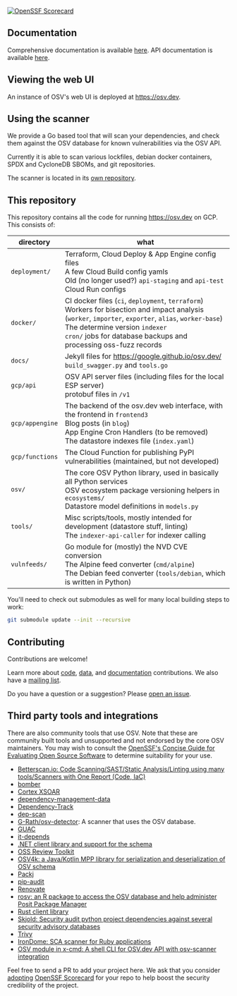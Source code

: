 [![OpenSSF Scorecard](https://api.securityscorecards.dev/projects/github.com/google/osv.dev/badge)](https://api.securityscorecards.dev/projects/github.com/google/osv.dev)

## Documentation

Comprehensive documentation is available [here](https://google.github.io/osv.dev).
API documentation is available [here](https://google.github.io/osv.dev/api/).

## Viewing the web UI

An instance of OSV's web UI is deployed at <https://osv.dev>.

## Using the scanner

We provide a Go based tool that will scan your dependencies, and check them against the OSV database for known vulnerabilities via the OSV API.

Currently it is able to scan various lockfiles, debian docker containers, SPDX and CycloneDB SBOMs, and git repositories.

The scanner is located in its [own repository](https://github.com/google/osv-scanner).

## This repository

This repository contains all the code for running https://osv.dev on GCP. This
consists of:

| directory       | what |
|-----------------|------|
| `deployment/`   | Terraform, Cloud Deploy & App Engine config files <br /> A few Cloud Build config yamls <br /> Old (no longer used?) `api-staging` and `api-test` Cloud Run configs  |
| `docker/`       | CI docker files (`ci`, `deployment`, `terraform`) <br /> Workers for bisection and impact analysis (`worker`, `importer`, `exporter`, `alias`, `worker-base`) <br /> The determine version `indexer`<br /> `cron/` jobs for database backups and processing oss-fuzz records |
| `docs/`         | Jekyll files for https://google.github.io/osv.dev/ <br /> `build_swagger.py` and `tools.go` |
| `gcp/api`       | OSV API server files (including files for the local ESP server) <br /> protobuf files in `/v1`|
| `gcp/appengine` | The backend of the osv.dev web interface, with the frontend in `frontend3` <br /> Blog posts (in `blog`) <br /> App Engine Cron Handlers (to be removed) <br /> The  datastore indexes file (`index.yaml`) |
| `gcp/functions` | The Cloud Function for publishing PyPI vulnerabilities (maintained, but not developed) |
| `osv/`          | The core OSV Python library, used in basically all Python services <br /> OSV ecosystem package versioning helpers in `ecosystems/` <br /> Datastore model definitions in `models.py` |
| `tools/`        | Misc scripts/tools, mostly intended for development (datastore stuff, linting) <br /> The `indexer-api-caller` for indexer calling |
| `vulnfeeds/`    | Go module for (mostly) the NVD CVE conversion <br /> The Alpine feed converter (`cmd/alpine`) <br /> The Debian feed converter (`tools/debian`, which is written in Python) |


You'll need to check out submodules as well for many local building steps to
work:

```bash
git submodule update --init --recursive
```

## Contributing

Contributions are welcome!

Learn more about [code](CONTRIBUTING.md#contributing-code), [data](CONTRIBUTING.md#contributing-data), and [documentation](CONTRIBUTING.md#contributing-documentation) contributions.
We also have a [mailing list](https://groups.google.com/g/osv-discuss).

Do you have a question or a suggestion? Please [open an issue](https://github.com/google/osv.dev/issues).

## Third party tools and integrations

There are also community tools that use OSV. Note that these are community built
tools and unsupported and not endorsed by the core OSV maintainers. You may wish
to consult the [OpenSSF's Concise Guide for Evaluating Open Source Software](https://best.openssf.org/Concise-Guide-for-Evaluating-Open-Source-Software)
to determine suitability for your use.

- [Betterscan.io: Code Scanning/SAST/Static Analysis/Linting using many
  tools/Scanners with One Report (Code,
  IaC)](https://github.com/marcinguy/betterscan-ce)
- [bomber](https://github.com/devops-kung-fu/bomber)
- [Cortex XSOAR](https://github.com/demisto/content)
- [dependency-management-data](https://dmd.tanna.dev)
- [Dependency-Track](https://github.com/DependencyTrack/dependency-track)
- [dep-scan](https://github.com/AppThreat/dep-scan)
- [G-Rath/osv-detector](https://github.com/G-Rath/osv-detector): A scanner
  that uses the OSV database.
- [GUAC](https://guac.sh)
- [it-depends](https://github.com/trailofbits/it-depends)
- [.NET client library and support for the schema](https://github.com/JamieMagee/osv.net)
- [OSS Review Toolkit](https://github.com/oss-review-toolkit/ort)
- [OSV4k: a Java/Kotlin MPP library for serialization and deserialization of OSV schema](https://github.com/saveourtool/osv4k)
- [Packj](https://github.com/ossillate-inc/packj)
- [pip-audit](https://pypi.org/project/pip-audit/)
- [Renovate](https://github.com/renovatebot/renovate)
- [rosv: an R package to access the OSV database and help administer Posit Package Manager](https://github.com/al-obrien/rosv)
- [Rust client library](https://github.com/gcmurphy/osv)
- [Skjold: Security audit python project dependencies against several security
  advisory databases](https://github.com/twu/skjold)
- [Trivy](https://github.com/aquasecurity/trivy)
- [IronDome: SCA scanner for Ruby applications](https://rubygems.org/gems/iron_dome)
- [OSV module in x-cmd: A shell CLI for OSV.dev API with osv-scanner integration](https://x-cmd.com/mod/osv)

Feel free to send a PR to add your project here. We ask that you consider
[adopting](https://scorecard.dev/#run-the-checks) [OpenSSF
Scorecard](https://scorecard.dev) for your repo to help boost the security
credibility of the project.
